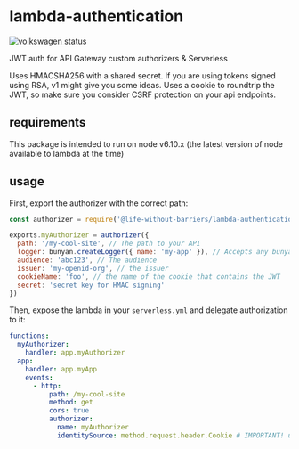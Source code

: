 # lambda-authentication

[![volkswagen status](https://auchenberg.github.io/volkswagen/volkswargen_ci.svg?v=1)](https://github.com/auchenberg/volkswagen)

JWT auth for API Gateway custom authorizers & Serverless

Uses HMACSHA256 with a shared secret. If you are using tokens signed using RSA, v1 might give you some ideas.
Uses a cookie to roundtrip the JWT, so make sure you consider CSRF protection on your api endpoints.

## requirements

This package is intended to run on node v6.10.x (the latest version of node available to lambda at the time)

## usage

First, export the authorizer with the correct path:

```js
const authorizer = require('@life-without-barriers/lambda-authentication').authorizer

exports.myAuthorizer = authorizer({
  path: '/my-cool-site', // The path to your API
  logger: bunyan.createLogger({ name: 'my-app' }), // Accepts any bunyan logger. optional
  audience: 'abc123', // The audience
  issuer: 'my-openid-org', // the issuer
  cookieName: 'foo', // the name of the cookie that contains the JWT
  secret: 'secret key for HMAC signing'
})
```

Then, expose the lambda in your `serverless.yml` and delegate authorization to it:

```yml
functions:
  myAuthorizer:
    handler: app.myAuthorizer
  app:
    handler: app.myApp
    events:
      - http:
          path: /my-cool-site
          method: get
          cors: true
          authorizer:
            name: myAuthorizer
            identitySource: method.request.header.Cookie # IMPORTANT! use cookie auth
```
